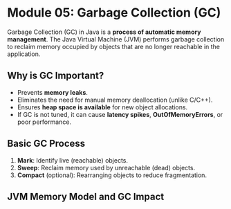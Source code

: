 # Module 05: Garbage Collection (GC)

Garbage Collection (GC) in Java is a **process of automatic memory management**. The Java Virtual Machine (JVM) performs garbage collection to reclaim memory occupied by objects that are no longer reachable in the application.

## Why is GC Important?

* Prevents **memory leaks**.
* Eliminates the need for manual memory deallocation (unlike C/C++).
* Ensures **heap space is available** for new object allocations.
* If GC is not tuned, it can cause **latency spikes**, **OutOfMemoryErrors**, or poor performance.


##  Basic GC Process

1. **Mark**: Identify live (reachable) objects.
2. **Sweep**: Reclaim memory used by unreachable (dead) objects.
3. **Compact** (optional): Rearranging objects to reduce fragmentation.


##  JVM Memory Model and GC Impact
